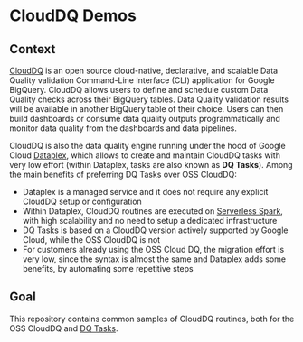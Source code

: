 # CloudDQ Demos
## Context
[CloudDQ](https://github.com/GoogleCloudPlatform/cloud-data-quality) is an open source cloud-native, declarative, and scalable Data Quality validation Command-Line Interface (CLI) application for Google BigQuery. CloudDQ allows users to define and schedule custom Data Quality checks across their BigQuery tables. Data Quality validation results will be available in another BigQuery table of their choice. Users can then build dashboards or consume data quality outputs programmatically and monitor data quality from the dashboards and data pipelines.

CloudDQ is also the data quality engine running under the hood of Google Cloud [Dataplex](https://cloud.google.com/dataplex), which allows to create and maintain CloudDQ tasks with very low effort (within Dataplex, tasks are also known as **DQ Tasks**). Among the main benefits of preferring DQ Tasks over OSS CloudDQ:
* Dataplex is a managed service and it does not require any explicit CloudDQ setup or configuration
* Within Dataplex, CloudDQ routines are executed on [Serverless Spark](https://cloud.google.com/solutions/spark), with high scalability and no need to setup a dedicated infrastructure
* DQ Tasks is based on a CloudDQ version actively supported by Google Cloud, while the OSS CloudDQ is not
* For customers already using the OSS Cloud DQ, the migration effort is very low, since the syntax is almost the same and Dataplex adds some benefits, by automating some repetitive steps

## Goal
This repository contains common samples of CloudDQ routines, both for the OSS CloudDQ and [DQ Tasks](https://cloud.google.com/dataplex/docs/data-quality-overview).
